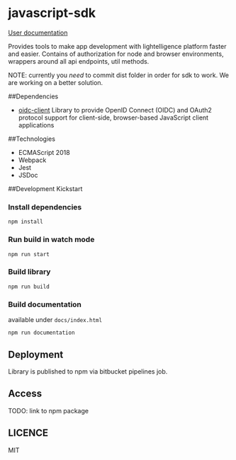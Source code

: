 # javascript-sdk

[User documentation](https://lightelligence-javascript-sdk.azurewebsites.net/)

Provides tools to make app development with lightelligence platform faster and easier. Contains of authorization for node and browser environments, wrappers around all api endpoints, util methods.

NOTE: currently you _need_ to commit dist folder in order for sdk to work. We are working on a better solution.

##Dependencies

- [oidc-client](https://github.com/IdentityModel/oidc-client-js) Library to provide OpenID Connect (OIDC) and OAuth2 protocol support for client-side, browser-based JavaScript client applications

##Technologies

- ECMAScript 2018
- Webpack
- Jest
- JSDoc

##Development Kickstart

### Install dependencies

```
npm install
```

### Run build in watch mode

```
npm run start
```

### Build library

```
npm run build
```

### Build documentation

available under `docs/index.html`

```
npm run documentation
```

## Deployment

Library is published to npm via bitbucket pipelines job.

## Access

TODO: link to npm package

## LICENCE

MIT
